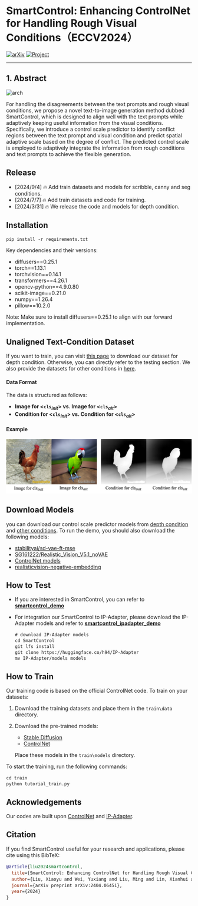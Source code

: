 # SmartControl: Enhancing ControlNet for Handling Rough Visual Conditions（ECCV2024）
[![arXiv](https://img.shields.io/badge/arXiv-2404.06451-b10.svg)](http://arxiv.org/abs/2404.06451.pdf)
[![Project](https://img.shields.io/badge/Project-Website-orange)](https://smartcontrolnet.github.io/)

---


## 1. Abstract



![arch](assets/figs/abstract.png)

For handling the disagreements between the text prompts and rough visual conditions, we propose a novel text-to-image generation method dubbed SmartControl, which is designed to align well with the text prompts while adaptively keeping useful information from the visual conditions. Specifically, we introduce a control scale predictor to identify conflict regions between the text prompt and visual condition and predict spatial adaptive scale based on the degree of conflict. The predicted control scale is employed to adaptively integrate the information from rough conditions and text prompts to achieve the flexible generation.

## Release
- [2024/9/4] 🔥 Add train datasets and models for scribble, canny and seg conditions.
- [2024/7/7] 🔥 Add train datasets and code for training.
- [2024/3/31] 🔥 We release the code and models for depth condition.


## Installation

```
pip install -r requirements.txt
```

Key dependencies and their versions:
- diffusers==0.25.1
- torch==1.13.1
- torchvision==0.14.1
- transformers==4.26.1
- opencv-python==4.9.0.80
- scikit-image==0.21.0
- numpy==1.26.4
- pillow==10.2.0

Note: Make sure to install diffusers==0.25.1 to align with our forward implementation.

## Unaligned Text-Condition Dataset

If you want to train, you can visit [this page](https://drive.google.com/drive/folders/1DpkMZkpq512SzeFt_MzfZ7LKqXF8WZ8-?usp=drive_link) to download our dataset for depth condition. Otherwise, you can directly refer to the testing section.
We also provide the datasets for other conditions in [here](https://pan.baidu.com/s/1Hd69Kpi_K_dbn3vZpSYnjA?pwd=vnn3). 

#### Data Format

The data is structured as follows:

- **Image for <$\texttt{cls}_{init}$> vs. Image for <$\texttt{cls}_{alt}$>**
- **Condition for <$\texttt{cls}_{init}$> vs. Condition for  <$\texttt{cls}_{alt}$>**

#### Example
![dataset image](assets/figs/dataset.png)

## Download Models

you can download our control scale predictor models from [depth condition](https://drive.google.com/file/d/1iu7eE-XtxFkIupvJyesQnustuujXAW61/view?usp=drive_link) and [other conditions]( https://pan.baidu.com/s/1JvIn_IzfASiBUpzRi4s5oQ?pwd=2fe8). To run the demo, you should also download the following models:
- [stabilityai/sd-vae-ft-mse](https://huggingface.co/stabilityai/sd-vae-ft-mse)
- [SG161222/Realistic_Vision_V5.1_noVAE](https://huggingface.co/SG161222/Realistic_Vision_V5.1_noVAE)
- [ControlNet models](https://huggingface.co/lllyasviel)
- [realisticvision-negative-embedding](https://civitai.com/models/36070/negative-embedding-for-realistic-vision-v20)



## How to Test


- If you are interested in SmartControl, you can refer to [**smartcontrol_demo**](smartcontrol_demo.ipynb)

    <!-- The result for depth conditions -->


- For integration our SmartControl to IP-Adapter, please download the IP-Adapter models and refer to [**smartcontrol_ipadapter_demo**](smartcontrol_ipadapter_demo.ipynb)

    ```
    # download IP-Adapter models
    cd SmartControl
    git lfs install
    git clone https://huggingface.co/h94/IP-Adapter
    mv IP-Adapter/models models
    ```
    
## How to Train

Our training code is based on the official ControlNet code. To train on your datasets:

1. Download the training datasets and place them in the `train\data` directory.
2. Download the pre-trained models:
   - [Stable Diffusion](https://huggingface.co/runwayml/stable-diffusion-v1-5/blob/main/v1-5-pruned.ckpt)
   - [ControlNet](https://huggingface.co/lllyasviel/ControlNet-v1-1/blob/main/control_v11f1p_sd15_depth.pth)
   
   Place these models in the `train\models` directory.

To start the training, run the following commands:

```
cd train
python tutorial_train.py
```




## Acknowledgements 
Our codes are built upon [ControlNet](https://github.com/lllyasviel/ControlNet-v1-1-nightly) and [IP-Adapter](https://github.com/tencent-ailab/IP-Adapter).


## Citation
If you find SmartControl useful for your research and applications, please cite using this BibTeX:
```bibtex
@article{liu2024smartcontrol,
  title={SmartControl: Enhancing ControlNet for Handling Rough Visual Conditions},
  author={Liu, Xiaoyu and Wei, Yuxiang and Liu, Ming and Lin, Xianhui and Ren, Peiran and Xie, Xuansong and Zuo, Wangmeng},
  journal={arXiv preprint arXiv:2404.06451},
  year={2024}
}
```
